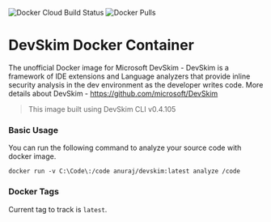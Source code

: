 ![Docker Cloud Build Status](https://img.shields.io/docker/cloud/build/anuraj/devskim)
![Docker Pulls](https://img.shields.io/docker/pulls/anuraj/devskim.svg)

# DevSkim Docker Container

The unofficial Docker image for Microsoft DevSkim - DevSkim is a framework of IDE extensions and Language analyzers that provide inline security analysis in the dev environment as the developer writes code. More details about DevSkim - https://github.com/microsoft/DevSkim

> This image built using DevSkim CLI v0.4.105

### Basic Usage

You can run the following command to analyze your source code with docker image.

`docker run -v C:\Code\:/code anuraj/devskim:latest analyze /code`

### Docker Tags

Current tag to track is `latest`.
